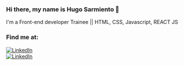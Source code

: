 ﻿### Hi there, my name is Hugo Sarmiento 👋

I'm a Front-end developer Trainee || HTML, CSS, Javascript, REACT JS

### Find me at:

[![LinkedIn](https://img.shields.io/badge/LinkedIn-Hugo_Sarmiento-FF00000?style=for-the-badge&logo=linkedin&logoColor=white&labelColor=0D74FC)](https://www.linkedin.com/in/sarmientohugo618)</br>
[![LinkedIn](https://img.shields.io/badge/Instagram-@sarmiento618-E4405F?style=for-the-badge&logo=instagram&logoColor=white&labelColor=FF5587)](https://www.instagram.com/sarmiento_618/)

<!--
**S4RMI618/S4RMI618** is a ✨ _special_ ✨ repository because its `README.md` (this file) appears on your GitHub profile.

Here are some ideas to get you started:

- 🔭 I’m currently working on ...
- 🌱 I’m currently learning ...
- 👯 I’m looking to collaborate on ...
- 🤔 I’m looking for help with ...
- 💬 Ask me about ...
- 📫 How to reach me: ...
- 😄 Pronouns: ...
- ⚡ Fun fact: ...
-->

